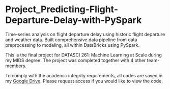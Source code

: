 # Project_Predicting-Flight-Departure-Delay-with-PySpark
Time-series analysis on flight departure delay using historic flight departure and weather data. Built comprehensive data pipeline from data preprocessing to modeling, all within DataBricks using PySpark.

This is the final project for DATASCI 261: Machine Learning at Scale during my MIDS degree. The project was completed together with 4 other team-members.

To comply with the academic integrity requirements, all codes are saved in my [Google Drive](https://drive.google.com/drive/folders/1pNc3t9l6xu0G5nzd0LvzhvECMnlxS5dt?usp=sharing). Please request access if you would like to view the code.
